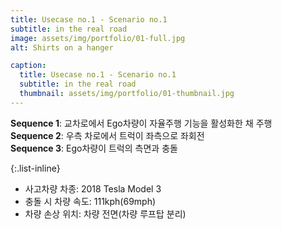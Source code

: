 ```yaml
---
title: Usecase no.1 - Scenario no.1
subtitle: in the real road
image: assets/img/portfolio/01-full.jpg
alt: Shirts on a hanger

caption:
  title: Usecase no.1 - Scenario no.1
  subtitle: in the real road
  thumbnail: assets/img/portfolio/01-thumbnail.jpg
---
```

**Sequence 1**: 교차로에서 Ego차량이 자율주행 기능을 활성화한 채 주행  
**Sequence 2**: 우측 차로에서 트럭이 좌측으로 좌회전  
**Sequence 3**: Ego차량이 트럭의 측면과 충돌  

{:.list-inline}
- 사고차량 차종: 2018 Tesla Model 3
- 충돌 시 차량 속도: 111kph(69mph)
- 차량 손상 위치: 차량 전면(차량 루프탑 분리)
